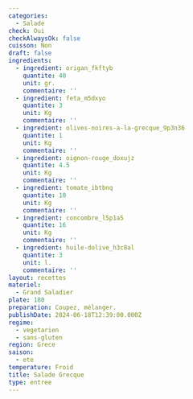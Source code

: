 ```yaml
---
categories:
  - Salade
check: Oui
checkAlwaysOk: false
cuisson: Non
draft: false
ingredients:
  - ingredient: origan_fkftyb
    quantite: 40
    unit: gr.
    commentaire: ''
  - ingredient: feta_m5dxyo
    quantite: 3
    unit: Kg
    commentaire: ''
  - ingredient: olives-noires-a-la-grecque_9p3n36
    quantite: 1
    unit: Kg
    commentaire: ''
  - ingredient: oignon-rouge_doxujz
    quantite: 4.5
    unit: Kg
    commentaire: ''
  - ingredient: tomate_ibtbnq
    quantite: 10
    unit: Kg
    commentaire: ''
  - ingredient: concombre_l5p1a5
    quantite: 16
    unit: Kg
    commentaire: ''
  - ingredient: huile-dolive_h3c8al
    quantite: 3
    unit: l.
    commentaire: ''
layout: recettes
materiel:
  - Grand Saladier
plate: 180
preparation: Coupez, mélanger.
publishDate: 2024-06-18T12:39:00.000Z
regime:
  - vegetarien
  - sans-gluten
region: Grece
saison:
  - ete
temperature: Froid
title: Salade Grecque
type: entree
---
```

